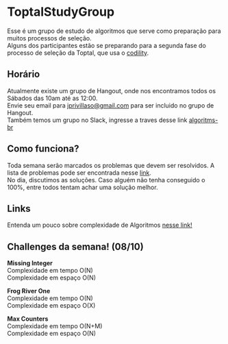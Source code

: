 # ToptalStudyGroup

Esse é um grupo de estudo de algoritmos que serve como preparação para muitos processos de seleção.  
Alguns dos participantes estão se preparando para a segunda fase do processo de seleção da 
Toptal, que usa o [codility](https://codility.com/).

## Horário
Atualmente existe um grupo de Hangout, onde nos encontramos todos os Sábados das 10am
até as 12:00.  
Envie seu email para jprivillaso@gmail.com para ser incluido no grupo de Hangout.  
Também temos um grupo no Slack, ingresse a traves desse link [algoritms-br](http://algorithms-br.slack.com)

## Como funciona?
Toda semana serão marcados os problemas que devem ser resolvidos. A lista de problemas pode ser encontrada
nesse [link](https://codility.com/programmers/lessons/).  
No dia, discutimos as soluções. Caso alguém não tenha conseguido o 100%, entre todos tentam achar uma solução melhor.

## Links
Entenda um pouco sobre complexidade de Algoritmos [nesse link!](http://bigocheatsheet.com/)

## Challenges da semana! (08/10)

**Missing Integer**  
  Complexidade em tempo O(N)  
  Complexidade em espaço O(N) 

**Frog River One**  
  Complexidade em tempo O(N)  
  Complexidade em espaço O(X)  

**Max Counters**  
  Complexidade em tempo O(N+M)  
  Complexidade em espaço O(N)